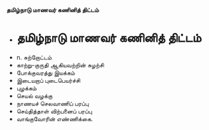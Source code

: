 **தமிழ்நாடு மாணவர் கணினித் திட்டம்**
- # தமிழ்நாடு மாணவர் கணினித் திட்டம்
- n. சுற்றோட்டம்
- காற்று-குருதி ஆகியவற்றின் சுழற்சி
- போக்குவரத்து இயக்கம்
- இடையறாப் புடைபெயர்ச்சி
- புழக்கம்
- செயல் வழக்கு
- நாணயச் செலவாணிப் பரப்பு
- செய்தித்தாள் விற்பனைப் பரப்பு
- வாங்குவோரின் எண்ணிக்கை.

